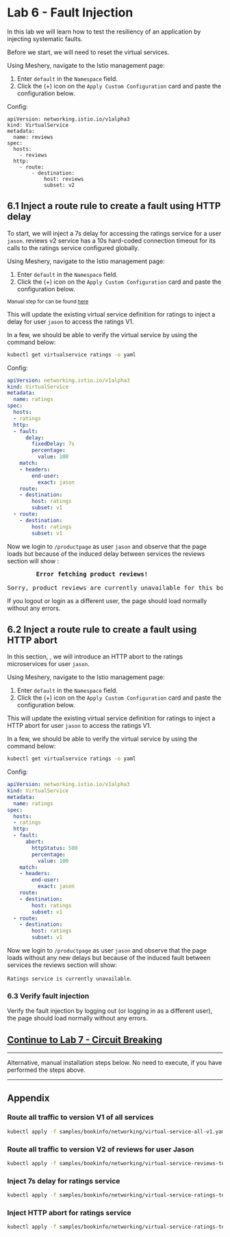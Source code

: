 # Lab 6 - Fault Injection

In this lab we will learn how to test the resiliency of an application by injecting systematic faults.

<!-- Before we start let us reset the route rules: -->

<!-- ```sh
kubectl apply -f samples/bookinfo/networking/virtual-service-all-v1.yaml 
``` -->
Before we start, we will need to reset the virtual services.

Using Meshery, navigate to the Istio management page:

1. Enter `default` in the `Namespace` field.
2. Click the (+) icon on the `Apply Custom Configuration` card and paste the configuration below.

Config:
```
apiVersion: networking.istio.io/v1alpha3
kind: VirtualService
metadata:
  name: reviews
spec:
  hosts:
    - reviews
  http:
    - route:
        - destination:
            host: reviews
            subset: v2
```

<!-- 
```sh
kubectl apply -f samples/bookinfo/networking/virtual-service-reviews-test-v2.yaml
``` -->

## 6.1 Inject a route rule to create a fault using HTTP delay

To start, we will inject a 7s delay for accessing the ratings service for a user `jason`. reviews v2 service has a 10s hard-coded connection timeout for its calls to the ratings service configured globally.

<!-- ```sh
kubectl apply -f samples/bookinfo/networking/virtual-service-ratings-test-delay.yaml
``` -->

Using Meshery, navigate to the Istio management page:

1. Enter `default` in the `Namespace` field.
2. Click the (+) icon on the `Apply Custom Configuration` card and paste the configuration below.

<small>Manual step for can be found [here](#appendix)</small>

This will update the existing virtual service definition for ratings to inject a delay for user `jason` to access the ratings V1.

In a few, we should be able to verify the virtual service by using the command below:
```sh
kubectl get virtualservice ratings -o yaml
```

Config:
```yaml
apiVersion: networking.istio.io/v1alpha3
kind: VirtualService
metadata:
  name: ratings
spec:
  hosts:
  - ratings
  http:
  - fault:
      delay:
        fixedDelay: 7s
        percentage:
          value: 100
    match:
    - headers:
        end-user:
          exact: jason
    route:
    - destination:
        host: ratings
        subset: v1
  - route:
    - destination:
        host: ratings
        subset: v1
```

Now we login to `/productpage` as user `jason` and observe that the page loads but because of the induced delay between services the reviews section will show :

<pre>
        <b>Error fetching product reviews!</b>

Sorry, product reviews are currently unavailable for this book.
</pre>

If you logout or login as a different user, the page should load normally without any errors.

## 6.2 Inject a route rule to create a fault using HTTP abort

In this section, , we will introduce an HTTP abort to the ratings microservices for user `jason`.

<!-- Now apply the change to the cluster:
```sh
kubectl apply -f samples/bookinfo/networking/virtual-service-ratings-test-abort.yaml
``` -->

Using Meshery, navigate to the Istio management page:

1. Enter `default` in the `Namespace` field.
2. Click the (+) icon on the `Apply Custom Configuration` card and paste the configuration below.

This will update the existing virtual service definition for ratings to inject a HTTP abort for user `jason` to access the ratings V1.

In a few, we should be able to verify the virtual service by using the command below:

```sh
kubectl get virtualservice ratings -o yaml
```

Config:
```yaml
apiVersion: networking.istio.io/v1alpha3
kind: VirtualService
metadata:
  name: ratings
spec:
  hosts:
  - ratings
  http:
  - fault:
      abort:
        httpStatus: 500
        percentage:
          value: 100
    match:
    - headers:
        end-user:
          exact: jason
    route:
    - destination:
        host: ratings
        subset: v1
  - route:
    - destination:
        host: ratings
        subset: v1
```

Now we login to `/productpage` as user `jason` and observe that the page loads without any new delays but because of the induced fault between services the reviews section will show:

 `Ratings service is currently unavailable`.

### 6.3 Verify fault injection
Verify the fault injection by logging out (or logging in as a different user), the page should load normally without any errors.

## [Continue to Lab 7 - Circuit Breaking](../lab-7/README.md)

<hr />
Alternative, manual installation steps below. No need to execute, if you have performed the steps above.
<hr />

## <a name="appendix"></a> Appendix

### Route all traffic to version V1 of all services

```sh
kubectl apply -f samples/bookinfo/networking/virtual-service-all-v1.yaml 
```

### Route all traffic to version V2 of reviews for user Jason

```sh
kubectl apply -f samples/bookinfo/networking/virtual-service-reviews-test-v2.yaml
```

### Inject 7s delay for ratings service

```sh
kubectl apply -f samples/bookinfo/networking/virtual-service-ratings-test-delay.yaml
```

### Inject HTTP abort for ratings service
```sh
kubectl apply -f samples/bookinfo/networking/virtual-service-ratings-test-abort.yaml
```


